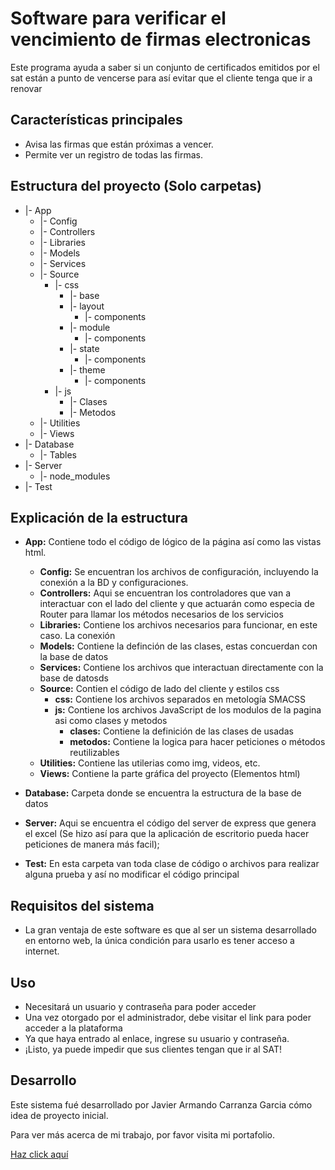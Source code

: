 # Software para verificar el vencimiento de firmas electronicas

Este programa ayuda a saber si un conjunto de certificados emitidos por el sat están a punto de vencerse para así evitar que el cliente tenga que ir a renovar

## Características principales

- Avisa las firmas que están próximas a vencer.
- Permite ver un registro de todas las firmas.

## Estructura del proyecto (Solo carpetas)

- |- App  
    - |- Config  
    - |- Controllers  
    - |- Libraries  
    - |- Models  
    - |- Services  
    - |- Source  
        - |- css  
            - |- base
            - |- layout
                - |- components
            - |- module
                - |- components
            - |- state
                - |- components
            - |- theme
                - |- components
        - |- js
            - |- Clases
            - |- Metodos
    - |- Utilities
    - |- Views
- |- Database
    - |- Tables
- |- Server
    - |- node_modules
- |- Test

## Explicación de la estructura

- **App:** Contiene todo el código de lógico de la página así como las vistas html.  
    -  **Config:** Se encuentran los archivos de configuración, incluyendo la conexión a la BD y configuraciones.
    - **Controllers:** Aqui se encuentran los controladores que van a interactuar con el lado del    cliente y que actuarán como especia de Router para llamar los métodos necesarios de los servicios  
    - **Libraries:** Contiene los archivos necesarios para funcionar, en este caso. La conexión  
    - **Models:** Contiene la definción de las clases, estas concuerdan con la base de datos  
    - **Services:** Contiene los archivos que interactuan directamente con la base de datosds  
    - **Source:** Contien el código de lado del cliente y estilos css  
        - **css:** Contiene los archivos separados en metología SMACSS  
        - **js:** Contiene los archivos JavaScript de los modulos de la pagina asi como clases y metodos  
            - **clases:** Contiene la definición de las clases de usadas  
            - **metodos:** Contiene la logica para hacer peticiones o métodos reutilizables  
    - **Utilities:** Contiene las utilerias como img, videos, etc.  
    - **Views:** Contiene la parte gráfica del proyecto (Elementos html)  

- **Database:** Carpeta donde se encuentra la estructura de la base de datos

- **Server:** Aqui se encuentra el código del server de express que genera el excel (Se hizo así para que la aplicación de escritorio pueda hacer peticiones de manera más facil);

- **Test:** En esta carpeta van toda clase de código o archivos para realizar alguna prueba y así no modificar el código principal

## Requisitos del sistema

- La gran ventaja de este software es que al ser un sistema desarrollado en entorno web, la única condición para usarlo es tener acceso a internet.

## Uso

- Necesitará un usuario y contraseña para poder acceder
- Una vez otorgado por el administrador, debe visitar el link para poder acceder a la plataforma
- Ya que haya entrado al enlace, ingrese su usuario y contraseña.
- ¡Listo, ya puede impedir que sus clientes tengan que ir al SAT!

## Desarrollo

Este sistema fué desarrollado por Javier Armando Carranza Garcia cómo idea de proyecto inicial.
  
Para ver más acerca de mi trabajo, por favor visita mi portafolio.  
  
[Haz click aquí](https://javier-carranza.netlify.app/?fbclid=IwAR0w_i8sGFqF1SHBliC57Qw-K0nWHRsaJlMnQALfdznnQgc19aNnYygElgk)